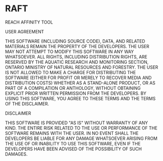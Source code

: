 # RAFT
REACH AFFINITY TOOL

USER AGREEMENT

THIS SOFTWARE (INCLUDING SOURCE CODE), DATA, AND RELATED MATERIALS REMAIN THE PROPERTY OF THE DEVELOPERS.  THE USER MAY NOT ATTEMPT TO MODIFY THIS SOFTWARE IN ANY WAY WHATSOEVER.  ALL RIGHTS, INCLUDING DISTRIBUTION RIGHTS, ARE RESERVED BY THE AQUATIC RESEARCH AND MONITORING SECTION, ONTARIO MINISTRY OF NATURAL RESOURCES AND FORESTRY. THE USER IS NOT ALLOWED TO MAKE A CHARGE FOR DISTRIBUTING THE SOFTWARE (EITHER FOR PROFIT OR MERELY TO RECOVER MEDIA AND DISTRIBUTION COSTS) WHETHER AS A STAND-ALONE PRODUCT, OR AS PART OF A COMPILATION OR ANTHOLOGY, WITHOUT OBTAINING EXPLICIT PRIOR WRITTEN PERMISSION FROM THE DEVELOPERS. BY USING THIS SOFTWARE, YOU AGREE TO THESE TERMS AND THE TERMS OF THE DISCLAIMER.

DISCLAIMER

THIS SOFTWARE IS PROVIDED "AS IS" WITHOUT WARRANTY OF ANY KIND. THE ENTIRE RISK RELATED TO THE USE OR PERFORMANCE OF THE SOFTWARE REMAINS WITH THE USER. IN NO EVENT SHALL THE DEVELOPERS BE LIABLE FOR ANY DAMAGE WHATSOEVER ARISING FROM THE USE OF OR INABILITY TO USE THIS SOFTWARE, EVEN IF THE DEVELOPERS HAVE BEEN ADVISED OF THE POSSIBILITY OF SUCH DAMAGES.
